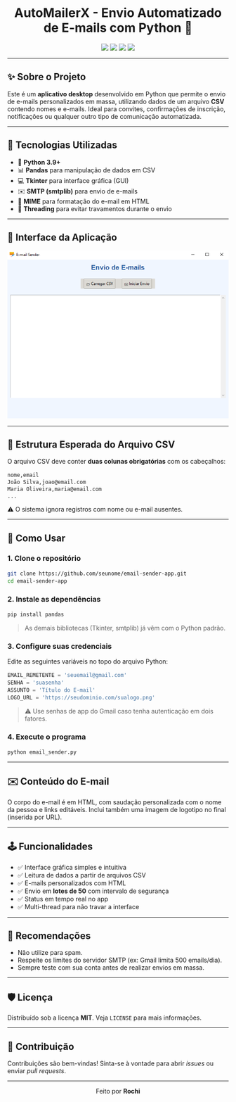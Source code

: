 <h1 align="center">AutoMailerX - Envio Automatizado de E-mails com Python 💌</h1>

<p align="center">
  <img src="https://img.shields.io/badge/Python-3.9+-blue?style=flat-square&logo=python" />
  <img src="https://img.shields.io/badge/Tkinter-GUI-yellowgreen?style=flat-square&logo=windows" />
  <img src="https://img.shields.io/badge/pandas-DataFrame-lightgrey?style=flat-square&logo=pandas" />
  <img src="https://img.shields.io/badge/CSV-Suporte%20a%20arquivos-9cf?style=flat-square&logo=files" />
</p>

---

## ✨ Sobre o Projeto

Este é um **aplicativo desktop** desenvolvido em Python que permite o envio de e-mails personalizados em massa, utilizando dados de um arquivo **CSV** contendo nomes e e-mails. Ideal para convites, confirmações de inscrição, notificações ou qualquer outro tipo de comunicação automatizada.

---

## 🧰 Tecnologias Utilizadas

- 🐍 **Python 3.9+**
- 📊 **Pandas** para manipulação de dados em CSV
- 💻 **Tkinter** para interface gráfica (GUI)
- ✉️ **SMTP (smtplib)** para envio de e-mails
- 📑 **MIME** para formatação do e-mail em HTML
- 🔐 **Threading** para evitar travamentos durante o envio

---

## 📸 Interface da Aplicação

![Interface](interface_AutoMailerX.png)

---

## 📁 Estrutura Esperada do Arquivo CSV

O arquivo CSV deve conter **duas colunas obrigatórias** com os cabeçalhos:

```
nome,email
João Silva,joao@email.com
Maria Oliveira,maria@email.com
...
```

⚠️ O sistema ignora registros com nome ou e-mail ausentes.

---

## 🚀 Como Usar

### 1. Clone o repositório

```bash
git clone https://github.com/seunome/email-sender-app.git
cd email-sender-app
```

### 2. Instale as dependências

```bash
pip install pandas
```

> As demais bibliotecas (Tkinter, smtplib) já vêm com o Python padrão.

### 3. Configure suas credenciais

Edite as seguintes variáveis no topo do arquivo Python:

```python
EMAIL_REMETENTE = 'seuemail@gmail.com'
SENHA = 'suasenha'
ASSUNTO = 'Título do E-mail'
LOGO_URL = 'https://seudominio.com/sualogo.png'
```

> ⚠️ Use senhas de app do Gmail caso tenha autenticação em dois fatores.

### 4. Execute o programa

```bash
python email_sender.py
```

---

## ✉️ Conteúdo do E-mail

O corpo do e-mail é em HTML, com saudação personalizada com o nome da pessoa e links editáveis. Inclui também uma imagem de logotipo no final (inserida por URL).

---

## 🕹️ Funcionalidades

- ✅ Interface gráfica simples e intuitiva
- ✅ Leitura de dados a partir de arquivos CSV
- ✅ E-mails personalizados com HTML
- ✅ Envio em **lotes de 50** com intervalo de segurança
- ✅ Status em tempo real no app
- ✅ Multi-thread para não travar a interface

---

## 📌 Recomendações

- Não utilize para spam.
- Respeite os limites do servidor SMTP (ex: Gmail limita 500 emails/dia).
- Sempre teste com sua conta antes de realizar envios em massa.

---

## 🛡️ Licença

Distribuído sob a licença **MIT**. Veja `LICENSE` para mais informações.

---

## 🤝 Contribuição

Contribuições são bem-vindas! Sinta-se à vontade para abrir _issues_ ou enviar _pull requests_.

---

<p align="center">
  Feito por <strong>Rochi</strong>
</p>
